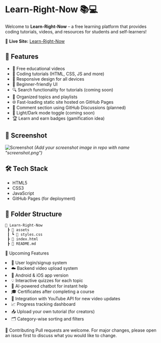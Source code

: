# Learn-Right-Now 📚💻

Welcome to **Learn-Right-Now** – a free learning platform that provides coding tutorials, videos, and resources for students and self-learners!

🔗 **Live Site:** [Learn-Right-Now](https://ishanwalia7579.github.io/Learn-Right--Now/)

## 🚀 Features

- 🎥 Free educational videos
- 📘 Coding tutorials (HTML, CSS, JS and more)
- 📱 Responsive design for all devices
- 🧠 Beginner-friendly UI
- 🔍 Search functionality for tutorials (coming soon)
- 📂 Organized topics and playlists
- 🌐 Fast-loading static site hosted on GitHub Pages
- 💬 Comment section using GitHub Discussions (planned)
- 🌙 Light/Dark mode toggle (coming soon)
- 🏆 Learn and earn badges (gamification idea)

## 📸 Screenshot

![Screenshot](screenshot.png) *(Add your screenshot image in repo with name "screenshot.png")*

## 🛠️ Tech Stack

- HTML5
- CSS3
- JavaScript
- GitHub Pages (for deployment)

## 📂 Folder Structure

```bash
📁 Learn-Right-Now
 ┣ 📁 assets
 ┃ ┗ 📄 styles.css
 ┣ 📄 index.html
 ┣ 📄 README.md
```

🚧 Upcoming Features
<li>🔐 User login/signup system

<li>☁️ Backend video upload system

<li>📱 Android & iOS app version
<li>💡 Interactive quizzes for each topic

<li>🧠 AI-powered chatbot for instant help

<li>🎓 Certificates after completing a course

<li>🔗 Integration with YouTube API for new video updates

<li>📈 Progress tracking dashboard

<li>📤 Upload your own tutorial (for creators)

<li>🗂️ Category-wise sorting and filters

🤝 Contributing
Pull requests are welcome. For major changes, please open an issue first
to discuss what you would like to change.
